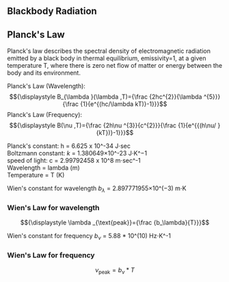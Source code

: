 ## Blackbody Radiation
## Planck's Law

Planck's law describes the spectral density of electromagnetic radiation emitted by a black body in thermal equilibrium, emissivity=1, at a given temperature T, where there is zero net flow of matter or energy between the body and its environment.

Planck's Law (Wavelength):
$${\displaystyle B_{\lambda }(\lambda ,T)={\frac {2hc^{2}}{\lambda ^{5}}}{\frac {1}{e^{(hc/\lambda kT)}-1}}}$$
Planck's Law (Frequency):
$${\displaystyle B(\nu ,T)={\frac {2h\nu ^{3}}{c^{2}}}{\frac {1}{e^{{(h\nu/ }{kT})}-1}}}$$

Planck's constant: h = 6.625 x 10^-34 J⋅sec     
Boltzmann constant: $k$ =  1.380649×10^-23 J⋅K^−1     
speed of light: c = 2.99792458 x 10^8 m⋅sec^-1     
Wavelength = lambda (m)     
Temperature = T (K)




Wien's constant for wavelength $b_\lambda$ = 2.897771955×10^(−3) m⋅K   

### Wien's Law for wavelength
$${\displaystyle \lambda _{\text{peak}}={\frac {b_\lambda}{T}}}$$



Wien's constant for frequency $b_\nu$ = 5.88 * 10^(10) Hz⋅K^-1   

### Wien's Law for frequency
$${\displaystyle \nu _{\text{peak}}={{b_\nu}*{T}}}$$
